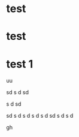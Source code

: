 # test

# test

# test 1


























uu

sd
s
d
sd



s
d
sd

sd
s
d
s
d
s
d
s
d
sd
s
d
s
d


gh
